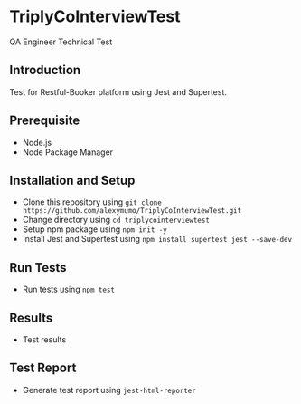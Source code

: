 # TriplyCoInterviewTest
QA Engineer Technical Test

## Introduction
Test for Restful-Booker platform using Jest and Supertest.

## Prerequisite
- Node.js
- Node Package Manager

## Installation and Setup
- Clone this repository using ``git clone https://github.com/alexymumo/TriplyCoInterviewTest.git``
- Change directory using ``cd triplycointerviewtest``
- Setup npm package using ``npm init -y``
- Install Jest and Supertest using ``npm install supertest jest --save-dev
``

## Run Tests
- Run tests using ``npm test``

## Results
- Test results

## Test Report
- Generate test report using ``jest-html-reporter``